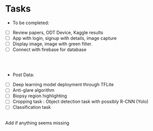 
# Tasks

- To be completed:

- [ ] Review papers, ODT Device, Kaggle results
- [ ] App with login, signup with details, image capture
- [ ] Display image, image with green filter.
- [ ] Connect with firebase for database
<br>
<br>

- Post Data:

- [ ] Deep learning model deployment through TFLite
- [ ] Anti-glare algorithm
- [ ] Biopsy region highlighting
- [ ] Cropping task : Object detection task with possibly R-CNN (Yolo)
- [ ] Classification task
<br>
Add if anything seems missing
